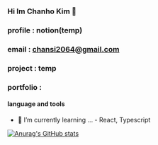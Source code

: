 ### Hi Im Chanho Kim 👋

### profile : notion(temp)
### email : chansi2064@gmail.com
### project : temp
### portfolio :

#### language and tools

- 🌱 I’m currently learning ... - React, Typescript


[![Anurag's GitHub stats](https://github-readme-stats.vercel.app/api?username=iWDNN&show_icons=true&theme=radical)](https://github.com/iWDNN)

